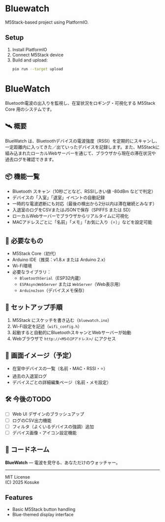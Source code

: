# Bluewatch

M5Stack-based project using PlatformIO.

## Setup

1. Install PlatformIO
2. Connect M5Stack device
3. Build and upload:
   ```bash
   pio run --target upload
   ```



# BlueWatch

Bluetooth電波の出入りを監視し、在室状況をロギング・可視化する M5Stack Core 用のシステムです。

## 🛰️ 概要

BlueWatch は、Bluetoothデバイスの電波強度（RSSI）を定期的にスキャンし、一定距離内に入ってきた／出ていったデバイスを記録します。また、M5Stackに組み込まれたローカルWebサーバーを通じて、ブラウザから現在の滞在状況や過去ログを確認できます。

## 📦 機能一覧

- Bluetooth スキャン（10秒ごとなど、RSSIしきい値 -80dBm などで判定）
- デバイスの「入室」「退室」イベントの自動記録
- 一時的な電波遮断にも対応（最後の検出から2分以内は滞在継続とみなす）
- 入退室のログをCSVまたはJSONで保存（SPIFFS または SD）
- ローカルWebサーバーでブラウザからリアルタイムに可視化
- MACアドレスごとに「名前」「メモ」「お気に入り（⭐️）」などを設定可能

## 🧰 必要なもの

- M5Stack Core（初代）
- Arduino IDE（推奨：v1.8.x または Arduino 2.x）
- Wi-Fi環境
- 必要なライブラリ：
  - `BluetoothSerial`（ESP32内蔵）
  - `ESPAsyncWebServer` または `WebServer`（Web表示用）
  - `ArduinoJson`（デバイスメモ保存）

## 🚀 セットアップ手順

1. M5Stack にスケッチを書き込む（`bluewatch.ino`）
2. Wi-Fi設定を記述（`wifi_config.h`）
3. 起動すると自動的にBluetoothスキャンとWebサーバーが始動
4. Webブラウザで `http://<M5のIPアドレス>/` にアクセス

## 📖 画面イメージ（予定）

- 在室中デバイスの一覧（名前・MAC・RSSI・⭐️）
- 過去の入退室ログ
- デバイスごとの詳細編集ページ（名前・メモ設定）

## 🛠 今後のTODO

- [ ] Web UI デザインのブラッシュアップ
- [ ] ログのCSV出力機能
- [ ] フィルタ（よくいるデバイスの強調）追加
- [ ] デバイス画像・アイコン設定機能

## 🧪 コードネーム

**BlueWatch** — 電波を見守る、あなただけのウォッチャー。

---

MIT License  
(C) 2025 Kosuke



## Features

- Basic M5Stack button handling
- Blue-themed display interface
